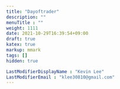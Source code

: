 ```yaml
---
title: "Dayoftrader"
description: ""
menuTitle : ""
weight: 1111
date: 2021-10-29T16:39:54+09:00
draft: true
katex: true
markup: mmark
tags: []
hidden: true

LastModifierDisplayName : "Kevin Lee"
LastModifierEmail : "klee30810@gmail.com"
---
```


